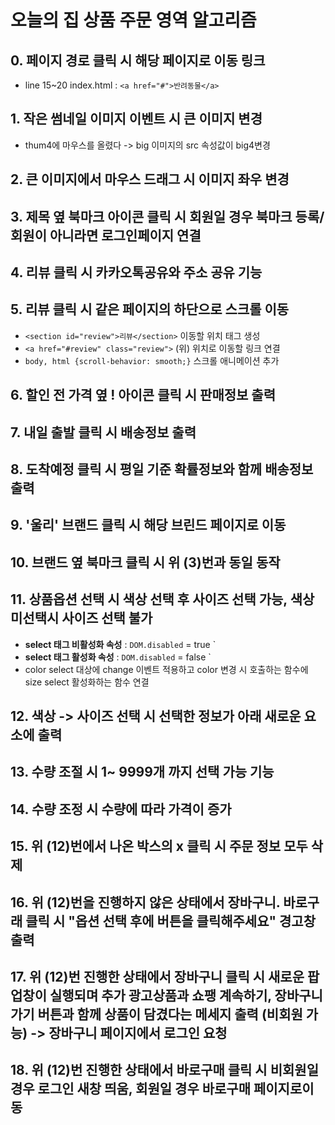 # 오늘의 집 상품 주문 영역 알고리즘
## 0. 페이지 경로 클릭 시 해당 페이지로 이동 링크
* line 15~20 index.html : `<a href="#">반려동물</a>`
## 1. 작은 썸네일 이미지 이벤트 시 큰 이미지 변경
* thum4에 마우스를 올렸다 -> big 이미지의 src 속성값이 big4변경
## 2. 큰 이미지에서 마우스 드래그 시 이미지 좌우 변경
## 3. 제목 옆 북마크 아이콘 클릭 시 회원일 경우 북마크 등록/ 회원이 아니라면 로그인페이지 연결
## 4. 리뷰 클릭 시 카카오톡공유와 주소 공유 기능
## 5. 리뷰 클릭 시 같은 페이지의 하단으로 스크롤 이동
* `<section id="review">리뷰</section>` 이동할 위치 태그 생성
* `<a href="#review" class="review">` (위) 위치로 이동할 링크 연결
* `body, html {scroll-behavior: smooth;}` 스크롤 애니메이션 추가
## 6. 할인 전 가격 옆 ! 아이콘 클릭 시 판매정보 출력
## 7. 내일 출발 클릭 시 배송정보 출력
## 8. 도착예정 클릭 시 평일 기준 확률정보와 함께 배송정보 출력
## 9. '울리' 브랜드 클릭 시 해당 브린드 페이지로 이동
## 10. 브랜드 옆 북마크 클릭 시 위 (3)번과 동일 동작
## 11. 상품옵션 선택 시 색상 선택 후 사이즈 선택 가능, 색상 미선택시 사이즈 선택 불가
* **select 태그 비활성화 속성** : `DOM.disabled` = true `
* **select 태그 활성화 속성** : `DOM.disabled` = false `
* color select 대상에 change 이벤트 적용하고 color 변경 시 호출하는 함수에 size select 활성화하는 함수 연결
## 12. 색상 -> 사이즈 선택 시 선택한 정보가 아래 새로운 요소에 출력
## 13. 수량 조절 시 1~ 9999개 까지 선택 가능 기능
## 14. 수량 조정 시 수량에 따라 가격이 증가
## 15. 위 (12)번에서 나온 박스의 x 클릭 시 주문 정보 모두 삭제
## 16. 위 (12)번을 진행하지 않은 상태에서 장바구니. 바로구래 클릭 시 "옵션 선택 후에 버튼을 클릭해주세요" 경고창 출력
## 17. 위 (12)번 진행한 상태에서 장바구니 클릭 시 새로운 팝업창이 실행되며 추가 광고상품과 쇼팽 계속하기, 장바구니 가기 버튼과 함께 상품이 담겼다는 메세지 출력 (비회원 가능) -> 장바구니 페이지에서 로그인 요청
## 18. 위 (12)번 진행한 상태에서 바로구매 클릭 시 비회원일 경우 로그인 새창 띄움, 회원일 경우 바로구매 페이지로이동
## 
## 
